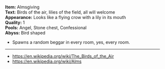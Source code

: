 **Item:** Almsgiving
<br>
**Text:** Birds of the air, lilies of the field, all will welcome
<br>
**Appearance:** Looks like a flying crow with a lily in its mouth
<br>
**Quality:** 1
<br>
**Pools:** Angel, Stone chest, Confessional
<br>
**Abyss:** Bird shaped

- Spawns a random beggar in every room, yes, every room.

---

- https://en.wikipedia.org/wiki/The_Birds_of_the_Air
- https://en.wikipedia.org/wiki/Alms